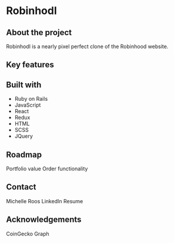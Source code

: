 # Robinhodl 

## About the project

Robinhodl is a nearly pixel perfect clone of the Robinhood website. 

## Key features

## Built with

- Ruby on Rails
- JavaScript
- React
- Redux
- HTML
- SCSS
- JQuery

## Roadmap
Portfolio value
Order functionality

## Contact
Michelle Roos
LinkedIn
Resume

## Acknowledgements
CoinGecko
Graph
